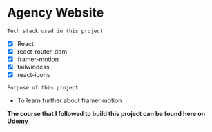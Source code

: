 # Agency Website

`Tech stack used in this project`
* [x] React
* [x] react-router-dom
* [x] framer-motion
* [x] tailwindcss
* [x] react-icons

`Purpose of this project`

- To learn further about framer motion

**The course that I followed to build this project can be found here on [Udemy](https://www.udemy.com/course/tailwind-css-agency-website-with-react-and-framer-motion/?kw=Tailwind+CSS+Agency+Website+with+React+and+Framer+Motion&src=sac)**
